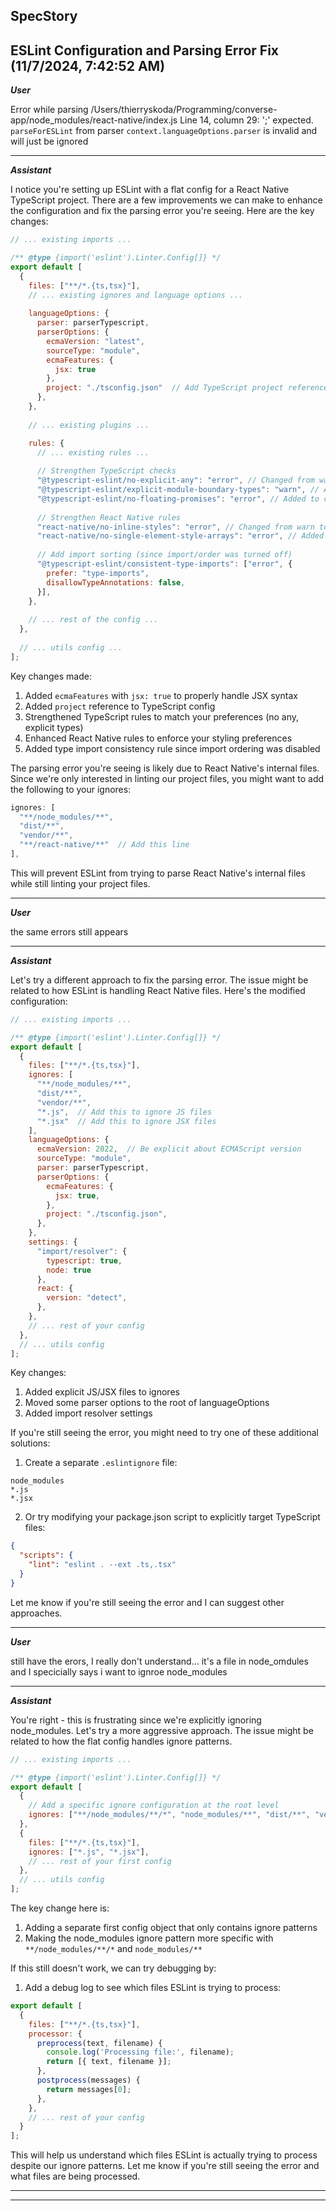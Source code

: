 ## SpecStory

## ESLint Configuration and Parsing Error Fix (11/7/2024, 7:42:52 AM)

_**User**_

Error while parsing /Users/thierryskoda/Programming/converse-app/node_modules/react-native/index.js
Line 14, column 29: ';' expected.
`parseForESLint` from parser `context.languageOptions.parser` is invalid and will just be ignored

---

_**Assistant**_

I notice you're setting up ESLint with a flat config for a React Native TypeScript project. There are a few improvements we can make to enhance the configuration and fix the parsing error you're seeing. Here are the key changes:

```javascript:eslint.config.mjs
// ... existing imports ...

/** @type {import('eslint').Linter.Config[]} */
export default [
  {
    files: ["**/*.{ts,tsx}"],
    // ... existing ignores and language options ...
    
    languageOptions: {
      parser: parserTypescript,
      parserOptions: {
        ecmaVersion: "latest",
        sourceType: "module",
        ecmaFeatures: {
          jsx: true
        },
        project: "./tsconfig.json"  // Add TypeScript project reference
      },
    },
    
    // ... existing plugins ...

    rules: {
      // ... existing rules ...
      
      // Strengthen TypeScript checks
      "@typescript-eslint/no-explicit-any": "error", // Changed from warn to error per your instructions
      "@typescript-eslint/explicit-module-boundary-types": "warn", // Added to ensure exported functions are typed
      "@typescript-eslint/no-floating-promises": "error", // Added to catch unhandled promises
      
      // Strengthen React Native rules
      "react-native/no-inline-styles": "error", // Changed from warn to error per your style preferences
      "react-native/no-single-element-style-arrays": "error", // Added to prevent unnecessary style arrays
      
      // Add import sorting (since import/order was turned off)
      "@typescript-eslint/consistent-type-imports": ["error", {
        prefer: "type-imports",
        disallowTypeAnnotations: false,
      }],
    },
    
    // ... rest of the config ...
  },
  
  // ... utils config ...
];
```

Key changes made:
1. Added `ecmaFeatures` with `jsx: true` to properly handle JSX syntax
2. Added `project` reference to TypeScript config
3. Strengthened TypeScript rules to match your preferences (no any, explicit types)
4. Enhanced React Native rules to enforce your styling preferences
5. Added type import consistency rule since import ordering was disabled

The parsing error you're seeing is likely due to React Native's internal files. Since we're only interested in linting our project files, you might want to add the following to your ignores:

```javascript:eslint.config.mjs
ignores: [
  "**/node_modules/**", 
  "dist/**", 
  "vendor/**",
  "**/react-native/**"  // Add this line
],
```

This will prevent ESLint from trying to parse React Native's internal files while still linting your project files.

---

_**User**_

the same errors still appears

---

_**Assistant**_

Let's try a different approach to fix the parsing error. The issue might be related to how ESLint is handling React Native files. Here's the modified configuration:

```javascript:eslint.config.mjs
// ... existing imports ...

/** @type {import('eslint').Linter.Config[]} */
export default [
  {
    files: ["**/*.{ts,tsx}"],
    ignores: [
      "**/node_modules/**", 
      "dist/**", 
      "vendor/**",
      "*.js",  // Add this to ignore JS files
      "*.jsx"  // Add this to ignore JSX files
    ],
    languageOptions: {
      ecmaVersion: 2022,  // Be explicit about ECMAScript version
      sourceType: "module",
      parser: parserTypescript,
      parserOptions: {
        ecmaFeatures: {
          jsx: true,
        },
        project: "./tsconfig.json",
      },
    },
    settings: {
      "import/resolver": {
        typescript: true,
        node: true
      },
      react: {
        version: "detect",
      },
    },
    // ... rest of your config
  },
  // ... utils config
];
```

Key changes:
1. Added explicit JS/JSX files to ignores
2. Moved some parser options to the root of languageOptions
3. Added import resolver settings

If you're still seeing the error, you might need to try one of these additional solutions:

1. Create a separate `.eslintignore` file:
```text
node_modules
*.js
*.jsx
```

2. Or try modifying your package.json script to explicitly target TypeScript files:
```json
{
  "scripts": {
    "lint": "eslint . --ext .ts,.tsx"
  }
}
```

Let me know if you're still seeing the error and I can suggest other approaches.

---

_**User**_

still have the erors, I really don't understand... it's a file in node_omdules and I specicially says i want to ignroe node_modules

---

_**Assistant**_



You're right - this is frustrating since we're explicitly ignoring node_modules. Let's try a more aggressive approach. The issue might be related to how the flat config handles ignore patterns.

```javascript:eslint.config.mjs
// ... existing imports ...

/** @type {import('eslint').Linter.Config[]} */
export default [
  {
    // Add a specific ignore configuration at the root level
    ignores: ["**/node_modules/**/*", "node_modules/**", "dist/**", "vendor/**"],
  },
  {
    files: ["**/*.{ts,tsx}"],
    ignores: ["*.js", "*.jsx"],
    // ... rest of your first config
  },
  // ... utils config
];
```

The key change here is:
1. Adding a separate first config object that only contains ignore patterns
2. Making the node_modules ignore pattern more specific with `**/node_modules/**/*` and `node_modules/**`

If this still doesn't work, we can try debugging by:

1. Add a debug log to see which files ESLint is trying to process:
```javascript:eslint.config.mjs
export default [
  {
    files: ["**/*.{ts,tsx}"],
    processor: {
      preprocess(text, filename) {
        console.log('Processing file:', filename);
        return [{ text, filename }];
      },
      postprocess(messages) {
        return messages[0];
      },
    },
    // ... rest of your config
  }
];
```

This will help us understand which files ESLint is actually trying to process despite our ignore patterns. Let me know if you're still seeing the error and what files are being processed.

---



---

